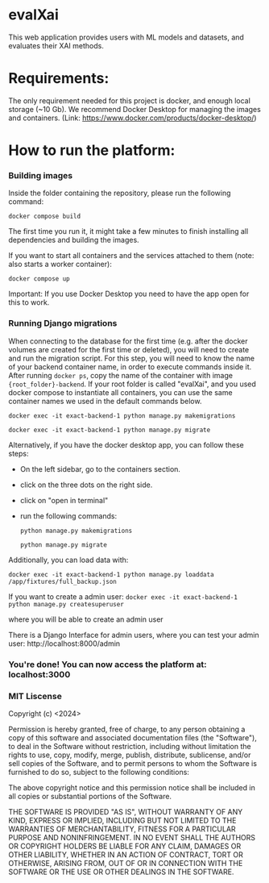# evalXai
This web application provides users with ML models and datasets, and evaluates their XAI methods.

# Requirements:

The only requirement needed for this project is docker, and enough local storage (~10 Gb).
We recommend Docker Desktop for managing the images and containers. (Link: https://www.docker.com/products/docker-desktop/)

# How to run the platform:

### Building images

Inside the folder containing the repository, please run the following command:

`docker compose build`

The first time you run it, it might take a few minutes to finish installing all dependencies and building the images.

If you want to start all containers and the services attached to them (note: also starts a worker container):

`docker compose up`

Important: If you use Docker Desktop you need to have the app open for this to work.

### Running Django migrations

When connecting to the database for the first time (e.g. after the docker volumes are created for the
first time or deleted), you will need to create and run the migration script.
For this step, you will need to know the name of your backend container name, in order to execute commands inside it.
After running `docker ps`, copy the name of the container with image `{root_folder}-backend`.
If your root folder is called "evalXai", and you used docker compose to instantiate all containers, you can use the
same container names we used in the default commands below.

`docker exec -it exact-backend-1 python manage.py makemigrations`

`docker exec -it exact-backend-1 python manage.py migrate`

Alternatively, if you have the docker desktop app, you can follow these steps:

- On the left sidebar, go to the containers section.
- click on the three dots on the right side.
- click on "open in terminal"
- run the following commands:

  `python manage.py makemigrations`

  `python manage.py migrate`


Additionally, you can load data with:

`docker exec -it exact-backend-1 python manage.py loaddata /app/fixtures/full_backup.json`


If you want to create a admin user:
`docker exec -it exact-backend-1 python manage.py createsuperuser`

where you will be able to create an admin user

There is a Django Interface for admin users, where you can test your admin user:
http://localhost:8000/admin



### You're done! You can now access the platform at: localhost:3000

### MIT Liscense

Copyright (c) <2024>

Permission is hereby granted, free of charge, to any person obtaining a copy of this software and associated documentation files (the "Software"), to deal in the Software without restriction, including without limitation the rights to use, copy, modify, merge, publish, distribute, sublicense, and/or sell copies of the Software, and to permit persons to whom the Software is furnished to do so, subject to the following conditions:

The above copyright notice and this permission notice shall be included in all copies or substantial portions of the Software.

THE SOFTWARE IS PROVIDED "AS IS", WITHOUT WARRANTY OF ANY KIND, EXPRESS OR IMPLIED, INCLUDING BUT NOT LIMITED TO THE WARRANTIES OF MERCHANTABILITY, FITNESS FOR A PARTICULAR PURPOSE AND NONINFRINGEMENT. IN NO EVENT SHALL THE AUTHORS OR COPYRIGHT HOLDERS BE LIABLE FOR ANY CLAIM, DAMAGES OR OTHER LIABILITY, WHETHER IN AN ACTION OF CONTRACT, TORT OR OTHERWISE, ARISING FROM, OUT OF OR IN CONNECTION WITH THE SOFTWARE OR THE USE OR OTHER DEALINGS IN THE SOFTWARE.
